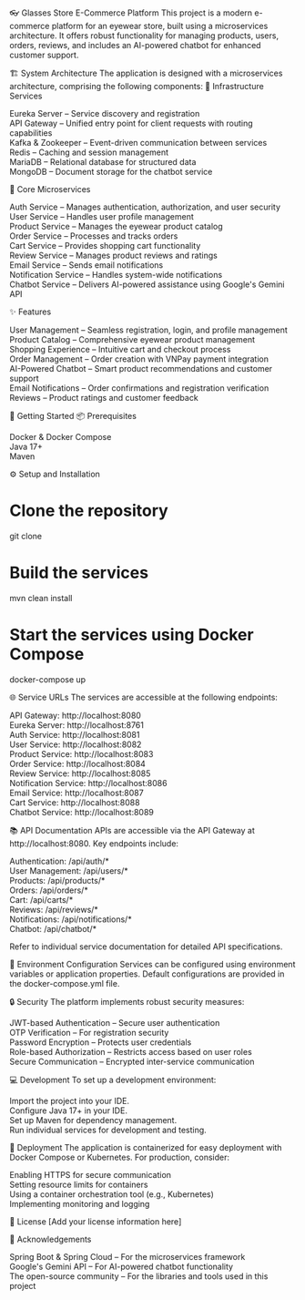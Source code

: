 👓 Glasses Store E-Commerce Platform
This project is a modern e-commerce platform for an eyewear store, built using a microservices architecture. It offers robust functionality for managing products, users, orders, reviews, and includes an AI-powered chatbot for enhanced customer support.

🏗️ System Architecture
The application is designed with a microservices architecture, comprising the following components:
🔧 Infrastructure Services

Eureka Server – Service discovery and registration  
API Gateway – Unified entry point for client requests with routing capabilities  
Kafka & Zookeeper – Event-driven communication between services  
Redis – Caching and session management  
MariaDB – Relational database for structured data  
MongoDB – Document storage for the chatbot service

🧩 Core Microservices

Auth Service – Manages authentication, authorization, and user security  
User Service – Handles user profile management  
Product Service – Manages the eyewear product catalog  
Order Service – Processes and tracks orders  
Cart Service – Provides shopping cart functionality  
Review Service – Manages product reviews and ratings  
Email Service – Sends email notifications  
Notification Service – Handles system-wide notifications  
Chatbot Service – Delivers AI-powered assistance using Google's Gemini API


✨ Features

User Management – Seamless registration, login, and profile management  
Product Catalog – Comprehensive eyewear product management  
Shopping Experience – Intuitive cart and checkout process  
Order Management – Order creation with VNPay payment integration  
AI-Powered Chatbot – Smart product recommendations and customer support  
Email Notifications – Order confirmations and registration verification  
Reviews – Product ratings and customer feedback


🚀 Getting Started
📦 Prerequisites

Docker & Docker Compose  
Java 17+  
Maven

⚙️ Setup and Installation
# Clone the repository
git clone <repository-url>

# Build the services
mvn clean install

# Start the services using Docker Compose
docker-compose up

🌐 Service URLs
The services are accessible at the following endpoints:

API Gateway: http://localhost:8080  
Eureka Server: http://localhost:8761  
Auth Service: http://localhost:8081  
User Service: http://localhost:8082  
Product Service: http://localhost:8083  
Order Service: http://localhost:8084  
Review Service: http://localhost:8085  
Notification Service: http://localhost:8086  
Email Service: http://localhost:8087  
Cart Service: http://localhost:8088  
Chatbot Service: http://localhost:8089


📚 API Documentation
APIs are accessible via the API Gateway at http://localhost:8080. Key endpoints include:

Authentication: /api/auth/*  
User Management: /api/users/*  
Products: /api/products/*  
Orders: /api/orders/*  
Cart: /api/carts/*  
Reviews: /api/reviews/*  
Notifications: /api/notifications/*  
Chatbot: /api/chatbot/*

Refer to individual service documentation for detailed API specifications.

🔧 Environment Configuration
Services can be configured using environment variables or application properties. Default configurations are provided in the docker-compose.yml file.

🔒 Security
The platform implements robust security measures:

JWT-based Authentication – Secure user authentication  
OTP Verification – For registration security  
Password Encryption – Protects user credentials  
Role-based Authorization – Restricts access based on user roles  
Secure Communication – Encrypted inter-service communication


💻 Development
To set up a development environment:

Import the project into your IDE.  
Configure Java 17+ in your IDE.  
Set up Maven for dependency management.  
Run individual services for development and testing.


🚀 Deployment
The application is containerized for easy deployment with Docker Compose or Kubernetes. For production, consider:

Enabling HTTPS for secure communication  
Setting resource limits for containers  
Using a container orchestration tool (e.g., Kubernetes)  
Implementing monitoring and logging


📜 License
[Add your license information here]

🙌 Acknowledgements

Spring Boot & Spring Cloud – For the microservices framework  
Google's Gemini API – For AI-powered chatbot functionality  
The open-source community – For the libraries and tools used in this project

